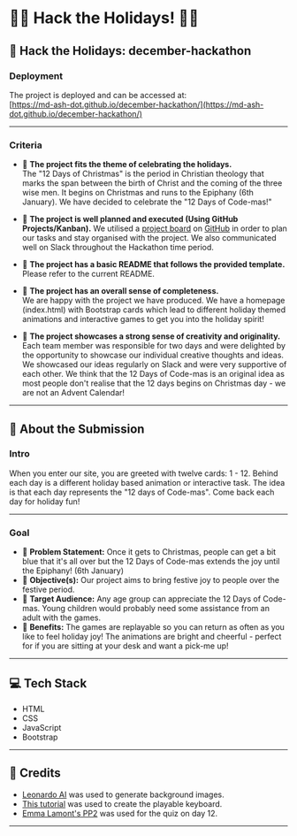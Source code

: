 
# 🎅✨ Hack the Holidays! 🎄🎁  


## **🎄 Hack the Holidays: december-hackathon**  

### **Deployment**   
The project is deployed and can be accessed at:  
[https://md-ash-dot.github.io/december-hackathon/](https://md-ash-dot.github.io/december-hackathon/)

---

### **Criteria**  
- 🎁 **The project fits the theme of celebrating the holidays.**  
The "12 Days of Christmas" is the period in Christian theology that marks the span between the birth of Christ and the coming of the three wise men. It begins on Christmas and runs to the Epiphany (6th January). We have decided to celebrate the "12 Days of Code-mas!"

- 🎁 **The project is well planned and executed (Using GitHub Projects/Kanban).** 
We utilised a [project board](https://github.com/users/md-ash-dot/projects/8/views/1?layout=board) on [GitHub](https://github.com/md-ash-dot/december-hackathon) in order to plan our tasks and stay organised with the project. We also communicated well on Slack throughout the Hackathon time period.

- 🎁 **The project has a basic README that follows the provided template.** 
Please refer to the current README.

- 🎁 **The project has an overall sense of completeness.**  
We are happy with the project we have produced. We have a homepage (index.html) with Bootstrap cards which lead to different holiday themed animations and interactive games to get you into the holiday spirit!

- 🎁 **The project showcases a strong sense of creativity and originality.**  
Each team member was responsible for two days and were delighted by the opportunity to showcase our individual creative thoughts and ideas. We showcased our ideas regularly on Slack and were very supportive of each other. We think that the 12 Days of Code-mas is an original idea as most people don't realise that the 12 days begins on Christmas day - we are not an Advent Calendar!

---

## **🎅 About the Submission**  

### **Intro**  
When you enter our site, you are greeted with twelve cards: 1 - 12. Behind each day is a different holiday based animation or interactive task. The idea is that each day represents the "12 days of Code-mas". Come back each day for holiday fun!  

---

### **Goal**  
- 🎄 **Problem Statement:** 
Once it gets to Christmas, people can get a bit blue that it's all over but the 12 Days of Code-mas extends the joy until the Epiphany! (6th January)
- 🎄 **Objective(s):** 
Our project aims to bring festive joy to people over the festive period.  
- 🎄 **Target Audience:** 
Any age group can appreciate the 12 Days of Code-mas. Young children would probably need some assistance from an adult with the games.  
- 🎄 **Benefits:** 
The games are replayable so you can return as often as you like to feel holiday joy! The animations are bright and cheerful - perfect for if you are sitting at your desk and want a pick-me up! 

---

## **💻 Tech Stack**  
- HTML
- CSS
- JavaScript 
- Bootstrap 

---

## **🌟 Credits**  
- [Leonardo AI](https://leonardo.ai/) was used to generate background images. 
- [This tutorial](https://www.youtube.com/watch?v=b-whBuOXgaU) was used to create the playable keyboard.
- [Emma Lamont's PP2](https://github.com/elamont174/chem-quiz) was used for the quiz on day 12. 

---
